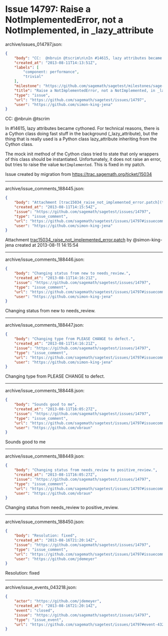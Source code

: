 # Issue 14797: Raise a NotImplementedError, not a NotImplemented, in _lazy_attribute

archive/issues_014797.json:
```json
{
    "body": "CC:  @nbruin @tscrim\n\nIn #14615, lazy attributes became cythoned. For technical reasons, there is a Cython class doing fast stuff in the background (_lazy_attribute), but the thing that is really used is a Python class lazy_attribute inheriting from the Cython class.\n\nThe mock init method of the Cython class tried to state that only wrappers of this class should be instantiated. Unfortunately, it does not raise an error, but tries to raise the value `NotImplemented`. This is fixed in my patch.\n\nIssue created by migration from https://trac.sagemath.org/ticket/15034\n\n",
    "created_at": "2013-08-11T14:13:51Z",
    "labels": [
        "component: performance",
        "trivial"
    ],
    "milestone": "https://github.com/sagemath/sagetest/milestones/sage-5.12",
    "title": "Raise a NotImplementedError, not a NotImplemented, in _lazy_attribute",
    "type": "issue",
    "url": "https://github.com/sagemath/sagetest/issues/14797",
    "user": "https://github.com/simon-king-jena"
}
```
CC:  @nbruin @tscrim

In #14615, lazy attributes became cythoned. For technical reasons, there is a Cython class doing fast stuff in the background (_lazy_attribute), but the thing that is really used is a Python class lazy_attribute inheriting from the Cython class.

The mock init method of the Cython class tried to state that only wrappers of this class should be instantiated. Unfortunately, it does not raise an error, but tries to raise the value `NotImplemented`. This is fixed in my patch.

Issue created by migration from https://trac.sagemath.org/ticket/15034





---

archive/issue_comments_188445.json:
```json
{
    "body": "Attachment [trac15034_raise_not_implemented_error.patch](tarball://root/attachments/some-uuid/ticket15034/trac15034_raise_not_implemented_error.patch) by @simon-king-jena created at 2013-08-11 14:15:54",
    "created_at": "2013-08-11T14:15:54Z",
    "issue": "https://github.com/sagemath/sagetest/issues/14797",
    "type": "issue_comment",
    "url": "https://github.com/sagemath/sagetest/issues/14797#issuecomment-188445",
    "user": "https://github.com/simon-king-jena"
}
```

Attachment [trac15034_raise_not_implemented_error.patch](tarball://root/attachments/some-uuid/ticket15034/trac15034_raise_not_implemented_error.patch) by @simon-king-jena created at 2013-08-11 14:15:54



---

archive/issue_comments_188446.json:
```json
{
    "body": "Changing status from new to needs_review.",
    "created_at": "2013-08-11T14:16:21Z",
    "issue": "https://github.com/sagemath/sagetest/issues/14797",
    "type": "issue_comment",
    "url": "https://github.com/sagemath/sagetest/issues/14797#issuecomment-188446",
    "user": "https://github.com/simon-king-jena"
}
```

Changing status from new to needs_review.



---

archive/issue_comments_188447.json:
```json
{
    "body": "Changing type from PLEASE CHANGE to defect.",
    "created_at": "2013-08-11T14:16:21Z",
    "issue": "https://github.com/sagemath/sagetest/issues/14797",
    "type": "issue_comment",
    "url": "https://github.com/sagemath/sagetest/issues/14797#issuecomment-188447",
    "user": "https://github.com/simon-king-jena"
}
```

Changing type from PLEASE CHANGE to defect.



---

archive/issue_comments_188448.json:
```json
{
    "body": "Sounds good to me",
    "created_at": "2013-08-11T16:05:27Z",
    "issue": "https://github.com/sagemath/sagetest/issues/14797",
    "type": "issue_comment",
    "url": "https://github.com/sagemath/sagetest/issues/14797#issuecomment-188448",
    "user": "https://github.com/vbraun"
}
```

Sounds good to me



---

archive/issue_comments_188449.json:
```json
{
    "body": "Changing status from needs_review to positive_review.",
    "created_at": "2013-08-11T16:05:27Z",
    "issue": "https://github.com/sagemath/sagetest/issues/14797",
    "type": "issue_comment",
    "url": "https://github.com/sagemath/sagetest/issues/14797#issuecomment-188449",
    "user": "https://github.com/vbraun"
}
```

Changing status from needs_review to positive_review.



---

archive/issue_comments_188450.json:
```json
{
    "body": "Resolution: fixed",
    "created_at": "2013-08-16T21:20:14Z",
    "issue": "https://github.com/sagemath/sagetest/issues/14797",
    "type": "issue_comment",
    "url": "https://github.com/sagemath/sagetest/issues/14797#issuecomment-188450",
    "user": "https://github.com/jdemeyer"
}
```

Resolution: fixed



---

archive/issue_events_043218.json:
```json
{
    "actor": "https://github.com/jdemeyer",
    "created_at": "2013-08-16T21:20:14Z",
    "event": "closed",
    "issue": "https://github.com/sagemath/sagetest/issues/14797",
    "type": "issue_event",
    "url": "https://github.com/sagemath/sagetest/issues/14797#event-43218"
}
```
